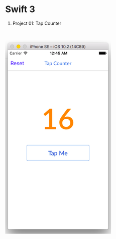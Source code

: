 # Swift 3
1. Project 01: Tap Counter
<img src="https://uphinhnhanh.com/images/2016/12/29/P17815b.png" alt="" />

![alt text](https://github.com/docbohanh/Swift/blob/master/P01.TapCounter/P1.png "Screenshot Project 01 - Tap Counter")
